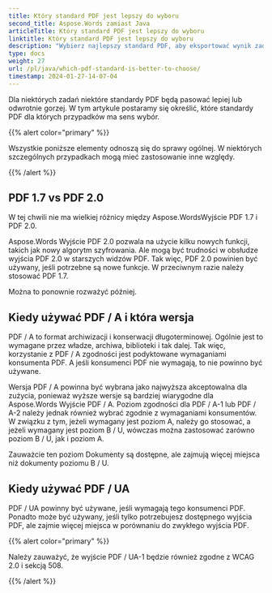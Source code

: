 ```yaml
---
title: Który standard PDF jest lepszy do wyboru
second_title: Aspose.Words zamiast Java
articleTitle: Który standard PDF jest lepszy do wyboru
linktitle: Który standard PDF jest lepszy do wyboru
description: "Wybierz najlepszy standard PDF, aby eksportować wynik zadania programowania w Java. Który standard PDF jest lepszy - PDF 1.7, PDF 2.0, PDF / A-1, PDF / A-2 lub PDF / UA."
type: docs
weight: 27
url: /pl/java/which-pdf-standard-is-better-to-choose/
timestamp: 2024-01-27-14-07-04
---
```


Dla niektórych zadań niektóre standardy PDF będą pasować lepiej lub odwrotnie gorzej. W tym artykule postaramy się określić, które standardy PDF dla których przypadków ma sens wybór.

{{% alert color="primary" %}}

Wszystkie poniższe elementy odnoszą się do sprawy ogólnej. W niektórych szczególnych przypadkach mogą mieć zastosowanie inne względy.

{{% /alert %}}

## PDF 1.7 vs PDF 2.0

W tej chwili nie ma wielkiej różnicy między Aspose.WordsWyjście PDF 1.7 i PDF 2.0.

Aspose.Words Wyjście PDF 2.0 pozwala na użycie kilku nowych funkcji, takich jak nowy algorytm szyfrowania. Ale mogą być trudności w obsłudze wyjścia PDF 2.0 w starszych widzów PDF. Tak więc, PDF 2.0 powinien być używany, jeśli potrzebne są nowe funkcje. W przeciwnym razie należy stosować PDF 1.7.

Można to ponownie rozważyć później.

## Kiedy używać PDF / A i która wersja

PDF / A to format archiwizacji i konserwacji długoterminowej. Ogólnie jest to wymagane przez władze, archiwa, biblioteki i tak dalej. Tak więc, korzystanie z PDF / A zgodności jest podyktowane wymaganiami konsumenta PDF. A jeśli konsumenci PDF nie wymagają, to nie powinno być używane.

Wersja PDF / A powinna być wybrana jako najwyższa akceptowalna dla zużycia, ponieważ wyższe wersje są bardziej wiarygodne dla Aspose.Words Wyjście PDF / A. Poziom zgodności dla PDF / A-1 lub PDF / A-2 należy jednak również wybrać zgodnie z wymaganiami konsumentów. W związku z tym, jeżeli wymagany jest poziom A, należy go stosować, a jeżeli wymagany jest poziom B / U, wówczas można zastosować zarówno poziom B / U, jak i poziom A.

Zauważcie ten poziom Dokumenty są dostępne, ale zajmują więcej miejsca niż dokumenty poziomu B / U.

## Kiedy używać PDF / UA

PDF / UA powinny być używane, jeśli wymagają tego konsumenci PDF. Ponadto może być używany, jeśli tylko potrzebujesz dostępnego wyjścia PDF, ale zajmie więcej miejsca w porównaniu do zwykłego wyjścia PDF.

{{% alert color="primary" %}}

Należy zauważyć, że wyjście PDF / UA-1 będzie również zgodne z WCAG 2.0 i sekcją 508.

{{% /alert %}}
